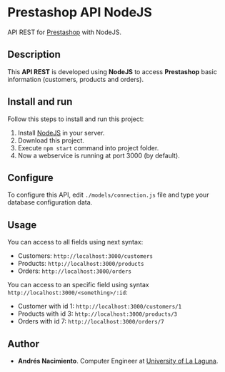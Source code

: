 # Prestashop API NodeJS

API REST for [Prestashop](https://www.prestashop.com/es) with NodeJS.

## Description

This **API REST** is developed using **NodeJS** to access **Prestashop** basic information (customers, products and orders).

## Install and run

Follow this steps to install and run this project:

1. Install [NodeJS](http://nodejs.org/) in your server.
2. Download this project.
3. Execute ``npm start`` command into project folder.
4. Now a webservice is running at port 3000 (by default).

## Configure

To configure this API, edit ``./models/connection.js`` file and type your database configuration data.

## Usage

You can access to all fields using next syntax:

* Customers: ``http://localhost:3000/customers``
* Products: ``http://localhost:3000/products``
* Orders: ``http://localhost:3000/orders``

You can access to an specific field using syntax ``http://localhost:3000/<something>/:id``:

* Customer with id 1: ``http://localhost:3000/customers/1``
* Products with id 3: ``http://localhost:3000/products/3``
* Orders with id 7: ``http://localhost:3000/orders/7``


## Author
* **Andrés Nacimiento**. Computer Engineer at [University of La Laguna](https://www.ull.es/).